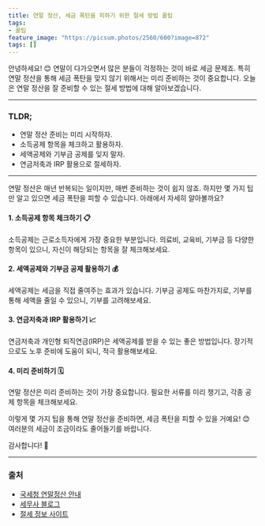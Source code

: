 ```yaml
---
title: 연말 정산, 세금 폭탄을 피하기 위한 절세 방법 꿀팁
tags: 
- 꿀팁
feature_image: "https://picsum.photos/2560/600?image=872"
tags: []
---
```


안녕하세요! 😊 연말이 다가오면서 많은 분들이 걱정하는 것이 바로 세금 문제죠. 특히 연말 정산을 통해 세금 폭탄을 맞지 않기 위해서는 미리 준비하는 것이 중요합니다. 오늘은 연말 정산을 잘 준비할 수 있는 절세 방법에 대해 알아보겠습니다.

---

### TLDR;
- 연말 정산 준비는 미리 시작하자.
- 소득공제 항목을 체크하고 활용하자.
- 세액공제와 기부금 공제를 잊지 말자.
- 연금저축과 IRP 활용으로 절세하자.

---

연말 정산은 매년 반복되는 일이지만, 매번 준비하는 것이 쉽지 않죠. 하지만 몇 가지 팁만 알고 있으면 세금 폭탄을 피할 수 있습니다. 아래에서 자세히 알아볼까요? 

#### 1. 소득공제 항목 체크하기 📋
소득공제는 근로소득자에게 가장 중요한 부분입니다. 의료비, 교육비, 기부금 등 다양한 항목이 있으니, 자신이 해당되는 항목을 잘 체크해보세요. 

#### 2. 세액공제와 기부금 공제 활용하기 💰
세액공제는 세금을 직접 줄여주는 효과가 있습니다. 기부금 공제도 마찬가지로, 기부를 통해 세액을 줄일 수 있으니, 기부를 고려해보세요. 

#### 3. 연금저축과 IRP 활용하기 📈
연금저축과 개인형 퇴직연금(IRP)은 세액공제를 받을 수 있는 좋은 방법입니다. 장기적으로도 노후 준비에 도움이 되니, 적극 활용해보세요. 

#### 4. 미리 준비하기 🗓️
연말 정산은 미리 준비하는 것이 가장 중요합니다. 필요한 서류를 미리 챙기고, 각종 공제 항목을 체크해보세요. 

이렇게 몇 가지 팁을 통해 연말 정산을 준비하면, 세금 폭탄을 피할 수 있을 거예요! 😊 여러분의 세금이 조금이라도 줄어들기를 바랍니다. 

감사합니다! 🙏

---

### 출처
- [국세청 연말정산 안내](https://www.nts.go.kr)
- [세무사 블로그](https://www.taxblog.com)
- [절세 정보 사이트](https://www.taxsavingtips.com)
